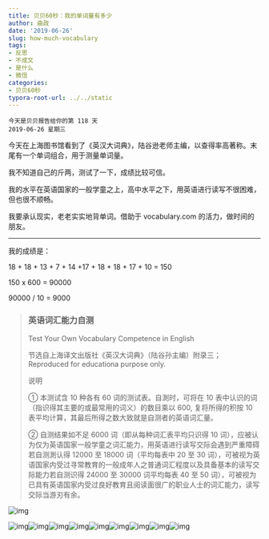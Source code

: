 ```yaml
---
title: 贝贝60秒：我的单词量有多少
author: 曲政
date: '2019-06-26'
slug: how-much-vocabulary
tags:
- 反思
- 不成文
- 是什么
- 微信
categories:
- 贝贝60秒
typora-root-url: ../../static
---
```


```
今天是贝贝报告给你的第 118 天
2019-06-26 星期三
```

今天在上海图书馆看到了《英汉大词典》，陆谷逊老师主编，以查得率高著称。末尾有一个单词组合，用于测量单词量。

我不知道自己的斤两，测试了一下，成绩比较可信。

我的水平在英语国家的一般学童之上，高中水平之下，用英语进行读写不很困难，但也很不顺畅。

我要承认现实，老老实实地背单词。借助于 vocabulary.com 的活力，做时间的朋友。

------

我的成绩是：

18 + 18 + 13 + 7 + 14 +17 + 18 + 18 + 17 + 10 = 150

150 x 600 = 90000

90000 / 10 = 9000

>   ### 英语词汇能力自测
>
>   Test Your Own Vocabulary Competence in English
>
>   节选自上海译文出版社《英汉大词典》（陆谷孙主编）附录三；Reproduced for educationa purpose only.
>
>   说明
>
>   ① 本测试含 10 种各有 60 词的测试表。自測时，可将在 10 表中认识的词（指识得其主要的或最常用的词义）的数目乘以 600, 复将所得的积按 10 表平均计算，其最后所得之数大致就是自测者的英语词汇量。
>
>   ② 自测结果如不足 6000 词（即从每种词汇表平均只识得 10 词），应被认为仅为英语国家一般学童之词汇能力，用英语进行读写交际会遇到严重障碍若自测測认得 12000 至 18000 词（平均每表中 20 至 30 词），可被视为英语国家内受过寻常教育的一般成年人之普通词汇程度以及具备基本的读写交际能力若自测识得 24000 至 30000 词平均每表 40 至 50 词），可被视为已具有英语国家内受过良好教育且阅读面很广的职业人士的词汇能力，读写交际当游刃有余。



![img](/images/2019-06-26-%E8%B4%9D%E8%B4%9D60%E7%A7%92%EF%BC%9A%E6%88%91%E7%9A%84%E5%8D%95%E8%AF%8D%E9%87%8F%E6%9C%89%E5%A4%9A%E5%B0%91/640-20200416114410683.jpeg)

![img](/images/2019-06-26-%E8%B4%9D%E8%B4%9D60%E7%A7%92%EF%BC%9A%E6%88%91%E7%9A%84%E5%8D%95%E8%AF%8D%E9%87%8F%E6%9C%89%E5%A4%9A%E5%B0%91/640-20200416114410860.jpeg)![img](/images/2019-06-26-%E8%B4%9D%E8%B4%9D60%E7%A7%92%EF%BC%9A%E6%88%91%E7%9A%84%E5%8D%95%E8%AF%8D%E9%87%8F%E6%9C%89%E5%A4%9A%E5%B0%91/640-20200416114410965.jpeg)![img](/images/2019-06-26-%E8%B4%9D%E8%B4%9D60%E7%A7%92%EF%BC%9A%E6%88%91%E7%9A%84%E5%8D%95%E8%AF%8D%E9%87%8F%E6%9C%89%E5%A4%9A%E5%B0%91/640-20200416114410976.jpeg)![img](/images/2019-06-26-%E8%B4%9D%E8%B4%9D60%E7%A7%92%EF%BC%9A%E6%88%91%E7%9A%84%E5%8D%95%E8%AF%8D%E9%87%8F%E6%9C%89%E5%A4%9A%E5%B0%91/640-20200416114411009.jpeg)![img](/images/2019-06-26-%E8%B4%9D%E8%B4%9D60%E7%A7%92%EF%BC%9A%E6%88%91%E7%9A%84%E5%8D%95%E8%AF%8D%E9%87%8F%E6%9C%89%E5%A4%9A%E5%B0%91/640-20200416114411021.jpeg)![img](/images/2019-06-26-%E8%B4%9D%E8%B4%9D60%E7%A7%92%EF%BC%9A%E6%88%91%E7%9A%84%E5%8D%95%E8%AF%8D%E9%87%8F%E6%9C%89%E5%A4%9A%E5%B0%91/640-20200416114410772.jpeg)![img](/images/2019-06-26-%E8%B4%9D%E8%B4%9D60%E7%A7%92%EF%BC%9A%E6%88%91%E7%9A%84%E5%8D%95%E8%AF%8D%E9%87%8F%E6%9C%89%E5%A4%9A%E5%B0%91/640-20200416114411004.jpeg)![img](/images/2019-06-26-%E8%B4%9D%E8%B4%9D60%E7%A7%92%EF%BC%9A%E6%88%91%E7%9A%84%E5%8D%95%E8%AF%8D%E9%87%8F%E6%9C%89%E5%A4%9A%E5%B0%91/640-20200416114411056.jpeg)![img](/images/2019-06-26-%E8%B4%9D%E8%B4%9D60%E7%A7%92%EF%BC%9A%E6%88%91%E7%9A%84%E5%8D%95%E8%AF%8D%E9%87%8F%E6%9C%89%E5%A4%9A%E5%B0%91/640-20200416114411183.jpeg)